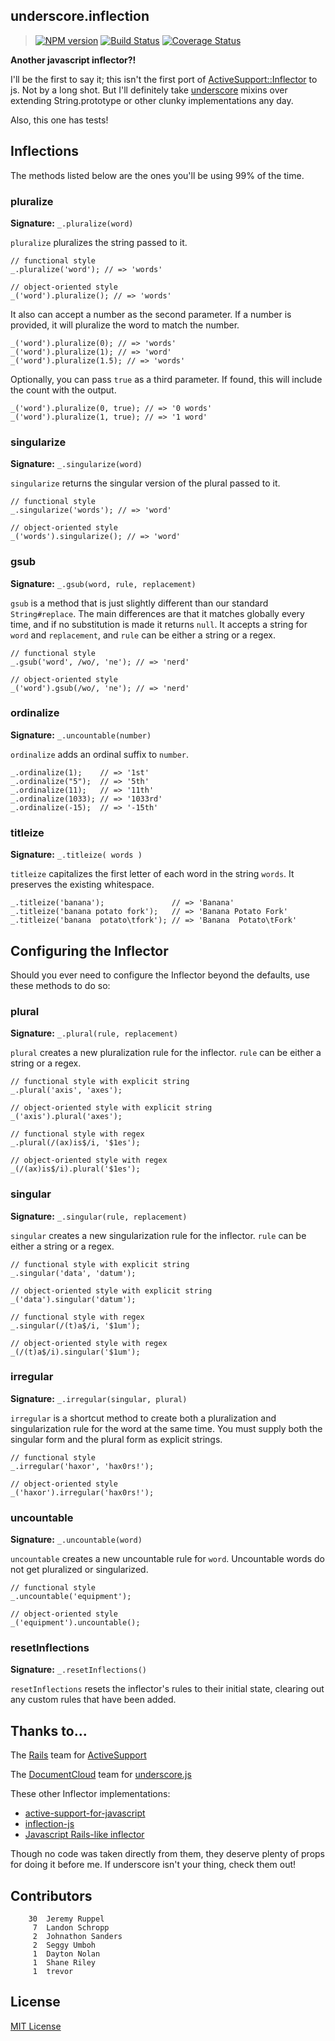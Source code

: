 ## underscore.inflection

> [![NPM version][npm-badge]][npm]
> [![Build Status][travis-badge]][travis-ci]
> [![Coverage Status][coveralls-badge]][coveralls]

**Another javascript inflector?!**

I'll be the first to say it; this isn't the first port of [ActiveSupport::Inflector][activesupport] to js. Not by a long shot. But I'll definitely take [underscore][underscore] mixins over extending String.prototype or other clunky implementations any day.

Also, this one has tests!

Inflections
-----------

The methods listed below are the ones you'll be using 99% of the time.

### pluralize

**Signature:** `_.pluralize(word)`

`pluralize` pluralizes the string passed to it.

	// functional style
	_.pluralize('word'); // => 'words'

	// object-oriented style
	_('word').pluralize(); // => 'words'

It also can accept a number as the second parameter. If a number is provided, it will pluralize the word to match the number.

	_('word').pluralize(0); // => 'words'
	_('word').pluralize(1); // => 'word'
	_('word').pluralize(1.5); // => 'words'

Optionally, you can pass `true` as a third parameter. If found, this will include the count with the output.

	_('word').pluralize(0, true); // => '0 words'
	_('word').pluralize(1, true); // => '1 word'

### singularize

**Signature:** `_.singularize(word)`

`singularize` returns the singular version of the plural passed to it.

	// functional style
	_.singularize('words'); // => 'word'

	// object-oriented style
	_('words').singularize(); // => 'word'

### gsub

**Signature:** `_.gsub(word, rule, replacement)`

`gsub` is a method that is just slightly different than our standard `String#replace`. The main differences are that it matches globally every time, and if no substitution is made it returns `null`. It accepts a string for `word` and `replacement`, and `rule` can be either a string or a regex.

	// functional style
	_.gsub('word', /wo/, 'ne'); // => 'nerd'

	// object-oriented style
	_('word').gsub(/wo/, 'ne'); // => 'nerd'

### ordinalize

**Signature:** `_.uncountable(number)`

`ordinalize` adds an ordinal suffix to `number`.

	_.ordinalize(1);    // => '1st'
	_.ordinalize("5");  // => '5th'
	_.ordinalize(11);   // => '11th'
	_.ordinalize(1033); // => '1033rd'
	_.ordinalize(-15);  // => '-15th'

### titleize

**Signature:** `_.titleize( words )`

`titleize` capitalizes the first letter of each word in the string `words`. It preserves the existing whitespace.

	_.titleize('banana');               // => 'Banana'
	_.titleize('banana potato fork');   // => 'Banana Potato Fork'
	_.titleize('banana  potato\tfork'); // => 'Banana  Potato\tFork'

## Configuring the Inflector

Should you ever need to configure the Inflector beyond the defaults, use these methods to do so:

### plural

**Signature:** `_.plural(rule, replacement)`

`plural` creates a new pluralization rule for the inflector. `rule` can be either a string or a regex.

	// functional style with explicit string
	_.plural('axis', 'axes');

	// object-oriented style with explicit string
	_('axis').plural('axes');

	// functional style with regex
	_.plural(/(ax)is$/i, '$1es');

	// object-oriented style with regex
	_(/(ax)is$/i).plural('$1es');

### singular

**Signature:** `_.singular(rule, replacement)`

`singular` creates a new singularization rule for the inflector. `rule` can be either a string or a regex.

	// functional style with explicit string
	_.singular('data', 'datum');

	// object-oriented style with explicit string
	_('data').singular('datum');

	// functional style with regex
	_.singular(/(t)a$/i, '$1um');

	// object-oriented style with regex
	_(/(t)a$/i).singular('$1um');

### irregular

**Signature:** `_.irregular(singular, plural)`

`irregular` is a shortcut method to create both a pluralization and singularization rule for the word at the same time. You must supply both the singular form and the plural form as explicit strings.

	// functional style
	_.irregular('haxor', 'hax0rs!');

	// object-oriented style
	_('haxor').irregular('hax0rs!');

### uncountable

**Signature:** `_.uncountable(word)`

`uncountable` creates a new uncountable rule for `word`. Uncountable words do not get pluralized or singularized.

	// functional style
	_.uncountable('equipment');

	// object-oriented style
	_('equipment').uncountable();

### resetInflections

**Signature:** `_.resetInflections()`

`resetInflections` resets the inflector's rules to their initial state, clearing out any custom rules that have been added.

## Thanks to...

The [Rails][rails] team for [ActiveSupport][activesupport]

The [DocumentCloud][documentcloud] team for [underscore.js][underscore]

These other Inflector implementations:

- [active-support-for-javascript](http://code.google.com/p/active-support-for-javascript/)
- [inflection-js](http://code.google.com/p/inflection-js/)
- [Javascript Rails-like inflector](http://snippets.dzone.com/posts/show/3205)

Though no code was taken directly from them, they deserve plenty of props for doing it before me. If underscore isn't your thing, check them out!

## Contributors

```
    30	Jeremy Ruppel
     7	Landon Schropp
     2	Johnathon Sanders
     2	Seggy Umboh
     1	Dayton Nolan
     1	Shane Riley
     1	trevor
```

## License

[MIT License][LICENSE]

[npm]: http://badge.fury.io/js/underscore.inflection
[npm-badge]: https://badge.fury.io/js/underscore.inflection.svg
[travis-ci]: https://travis-ci.org/jeremyruppel/underscore.inflection
[travis-badge]: https://travis-ci.org/jeremyruppel/underscore.inflection.svg?branch=master
[coveralls]: https://coveralls.io/r/jeremyruppel/underscore.inflection?branch=master
[coveralls-badge]: https://img.shields.io/coveralls/jeremyruppel/underscore.inflection.svg
[rails]: https://github.com/rails/rails
[activesupport]: https://github.com/rails/rails/tree/master/activesupport
[underscore]: http://documentcloud.github.com/underscore/
[documentcloud]: http://www.documentcloud.org/home
[LICENSE]: https://github.com/jeremyruppel/underscore.inflection/blob/master/LICENSE
